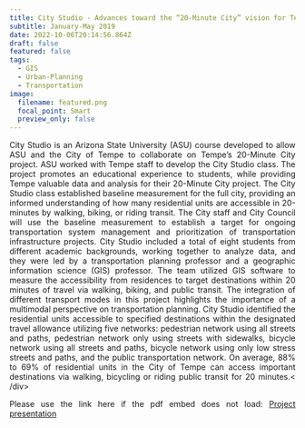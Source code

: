 ```yaml
---
title: City Studio - Advances toward the “20-Minute City” vision for Tempe
subtitle: January-May 2019
date: 2022-10-06T20:14:56.864Z
draft: false
featured: false
tags:
  - GIS
  - Urban-Planning
  - Transportation
image:
  filename: featured.png
  focal_point: Smart
  preview_only: false
---
```

<div style="text-align: justify"> City Studio is an Arizona State University (ASU) course developed to allow ASU and the City of Tempe to collaborate on Tempe’s 20-Minute City project. ASU worked with Tempe staff to develop the City Studio class. The project promotes an educational experience to students, while providing Tempe valuable data and analysis for their 20-Minute City project. The City Studio class established baseline measurement for the full city, providing an informed understanding of how many residential units are accessible in 20-minutes by walking, biking, or riding transit. The City staff and City Council will use the baseline measurement to establish a target for ongoing transportation system management and prioritization of transportation infrastructure projects.
City Studio included a total of eight students from different academic backgrounds, working together to analyze data, and they were led by a transportation planning professor and a geographic information science (GIS) professor. The team utilized GIS software to measure the accessibility from residences to target destinations within 20 minutes of travel via walking, biking, and public transit. The integration of different transport modes in this project highlights the importance of a multimodal perspective on transportation planning. City Studio identified the residential units accessible to specified destinations within the designated travel allowance utilizing five networks: pedestrian network using all streets and paths, pedestrian network only using streets with sidewalks, bicycle network using all streets and paths, bicycle network using only low stress streets and paths, and the public transportation network. On average, 88% to 69% of residential units in the City of Tempe can access important destinations via walking, bicycling or riding public transit for 20 minutes.</div>

<object data="../../twenty_2.pdf" width="100%" height="800" type='application/pdf'></object>

Please use the link here if the pdf embed does not load:
[P﻿roject presentation](https://drive.google.com/file/d/1qpRVB-GKCIIijI__03Ri8B0cF4Z9dZcw/view?usp=sharing)

